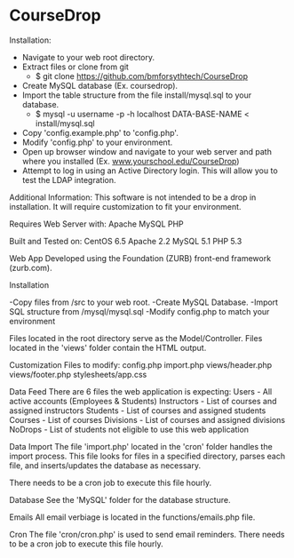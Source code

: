 CourseDrop
==========

Installation:

- Navigate to your web root directory.
- Extract files or clone from git
    - $ git clone https://github.com/bmforsythtech/CourseDrop
- Create MySQL database (Ex. coursedrop).
- Import the table structure from the file install/mysql.sql to your database.
    - $ mysql -u username -p -h localhost DATA-BASE-NAME < install/mysql.sql 
- Copy 'config.example.php' to 'config.php'.
- Modify 'config.php' to your environment.
- Open up browser window and navigate to your web server and path where you installed (Ex. www.yourschool.edu/CourseDrop)
- Attempt to log in using an Active Directory login.  This will allow you to test the LDAP integration.


Additional Information:
This software is not intended to be a drop in installation.  It will require
customization to fit your environment.

Requires Web Server with:
Apache
MySQL
PHP

Built and Tested on:
CentOS 6.5
Apache 2.2
MySQL 5.1
PHP 5.3

Web App
Developed using the Foundation (ZURB) front-end framework (zurb.com).

Installation

-Copy files from /src to your web root.
-Create MySQL Database.
-Import SQL structure from /mysql/mysql.sql
-Modify config.php to match your environment

Files located in the root directory serve as the Model/Controller.  Files
located in the 'views' folder contain the HTML output.

Customization
Files to modify:
    config.php
    import.php
    views/header.php
    views/footer.php
    stylesheets/app.css

Data Feed
There are 6 files the web application is expecting:
    Users - All active accounts (Employees & Students)
    Instructors - List of courses and assigned instructors
    Students - List of courses and assigned students
    Courses - List of courses
    Divisions - List of courses and assigned divisions
    NoDrops - List of students not eligible to use this web application

Data Import
The file 'import.php' located in the 'cron' folder handles the import process.
This file looks for files in a specified directory, parses each file, and
inserts/updates the database as necessary.

There needs to be a cron job to execute this file hourly.

Database
See the 'MySQL' folder for the database structure.

Emails
All email verbiage is located in the functions/emails.php file.

Cron
The file 'cron/cron.php' is used to send email reminders.  There needs to be a
cron job to execute this file hourly.